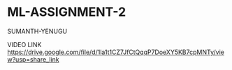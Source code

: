 # ML-ASSIGNMENT-2

SUMANTH-YENUGU

VIDEO LINK
https://drive.google.com/file/d/1la1t1CZ7JfCtQqqP7DoeXY5KB7cpMNTy/view?usp=share_link
